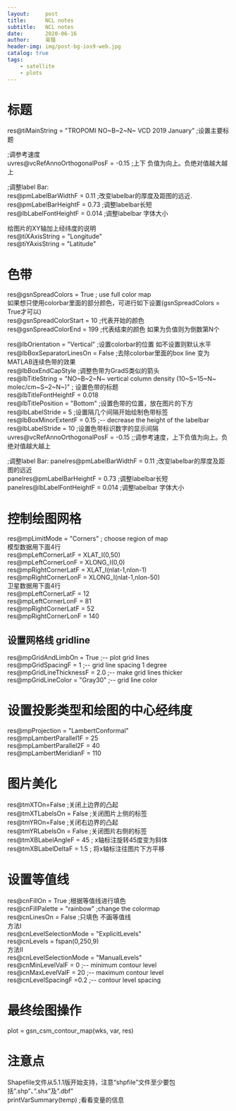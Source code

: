 ```yaml
---
layout:     post
title:      NCL notes
subtitle:   NCL notes
date:       2020-06-16
author:     吴锴
header-img: img/post-bg-ios9-web.jpg
catalog: true
tags:
    - satellite
    - plots
---
```


# 标题
res@tiMainString  = "TROPOMI NO~B~2~N~ VCD 2019 January"        ;设置主要标题  

;调参考速度  
uvres@vcRefAnnoOrthogonalPosF  = -0.15      ;上下  负值为向上。负绝对值越大越上  

;调整label Bar:  
res@pmLabelBarWidthF       = 0.11           ;改变labelbar的厚度及距图的远近.  
res@pmLabelBarHeightF      = 0.73           ;调整labelbar长短  
res@lbLabelFontHeightF     = 0.014          ;调整labelbar 字体大小  

给图片的XY轴加上经纬度的说明  
res@tiXAxisString = "Longitude"  
res@tiYAxisString = "Latitude"  


#  色带
res@gsnSpreadColors = True ; use full color map  
如果想只使用colorbar里面的部分颜色，可进行如下设置(gsnSpreadColors = True才可以)  
res@gsnSpreadColorStart = 10                ;代表开始的颜色  
res@gsnSpreadColorEnd = 199                 ;代表结束的颜色  如果为负值则为倒数第N个  

res@lbOrientation         = "Vertical"      ;设置colorbar的位置  如不设置则默认水平  
res@lbBoxSeparatorLinesOn = False           ;去除colorbar里面的box line 变为MATLAB连续色带的效果  
res@lbBoxEndCapStyle                        ;调整色带为GradS类似的箭头  
res@lbTitleString = "NO~B~2~N~ vertical column density (10~S~15~N~ molec/cm~S~2~N~)" ; 设置色带的标题  
res@lbTitleFontHeightF = 0.018  
res@lbTitlePosition = "Bottom"              ;设置色带的位置，放在图片的下方  
res@lbLabelStride = 5                       ;设置隔几个间隔开始绘制色带标签  
res@lbBoxMinorExtentF = 0.15                ;-- decrease the height of the labelbar  
res@lbLabelStride       = 10                ;设置色带标识数字的显示间隔  
uvres@vcRefAnnoOrthogonalPosF  = -0.15   ;;调参考速度，上下负值为向上。负绝对值越大越上  

;调整label Bar:
panelres@pmLabelBarWidthF       = 0.11           ;改变labelbar的厚度及距图的远近  
panelres@pmLabelBarHeightF      = 0.73           ;调整labelbar长短  
panelres@lbLabelFontHeightF     = 0.014          ;调整labelbar 字体大小  



# 控制绘图网格
res@mpLimitMode            = "Corners"          ; choose region of map  
模型数据用下面4行  
res@mpLeftCornerLatF       = XLAT_I(0,50)  
res@mpLeftCornerLonF       = XLONG_I(0,0)  
res@mpRightCornerLatF      = XLAT_I(nlat-1,nlon-1)  
res@mpRightCornerLonF      = XLONG_I(nlat-1,nlon-50)  
卫星数据用下面4行  
res@mpLeftCornerLatF       = 12  
res@mpLeftCornerLonF       = 81  
res@mpRightCornerLatF      = 52  
res@mpRightCornerLonF      = 140  

## 设置网格线 gridline
res@mpGridAndLimbOn = True                      ;-- plot grid lines  
res@mpGridSpacingF = 1                          ;-- grid line spacing 1 degree  
res@mpGridLineThicknessF = 2.0                  ;-- make grid lines thicker  
res@mpGridLineColor = "Gray30"                  ;-- grid line color  

# 设置投影类型和绘图的中心经纬度
res@mpProjection           = "LambertConformal"  
res@mpLambertParallel1F    = 25  
res@mpLambertParallel2F    = 40  
res@mpLambertMeridianF     = 110  

# 图片美化
res@tmXTOn=False ;关闭上边界的凸起  
res@tmXTLabelsOn = False ;关闭图片上侧的标签  
res@tmYROn=False ;关闭右边界的凸起  
res@tmYRLabelsOn = False  ;关闭图片右侧的标签  
res@tmXBLabelAngleF = 45	; x轴标注旋转45度变为斜体  
res@tmXBLabelDeltaF = 1.5	; 将x轴标注往图片下方平移  

# 设置等值线
res@cnFillOn = True                     ;根据等值线进行填色  
res@cnFillPalette = "rainbow"           ;change the colormap  
res@cnLinesOn = False                   ;只填色 不画等值线  
方法I  
res@cnLevelSelectionMode = "ExplicitLevels"  
res@cnLevels = fspan(0,250,9)  
方法II  
res@cnLevelSelectionMode = "ManualLevels"  
res@cnMinLevelValF = 0                  ;-- minimum contour level  
res@cnMaxLevelValF = 20                 ;-- maximum contour level  
res@cnLevelSpacingF =0.2                ;-- contour level spacing


# 最终绘图操作
plot = gsn_csm_contour_map(wks, var, res)  


# 注意点
Shapefile文件从5.1.1版开始支持，注意“shpfile”文件至少要包括”.shp”、”.shx”及”.dbf”  
printVarSummary(temp)  ;看看变量的信息  
